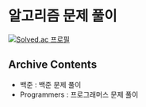 # 알고리즘 문제 풀이
[![Solved.ac 프로필](http://mazassumnida.wtf/api/v2/generate_badge?boj=kyungwon)](https://solved.ac/kyungwon)

## Archive Contents

- 백준 : 백준 문제 풀이
- Programmers : 프로그래머스 문제 풀이
